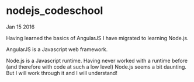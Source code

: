 # nodejs_codeschool

Jan 15 2016

Having learned the basics of AngularJS I have migrated to learning Node.js.

AngularJS is a Javascript web framework.

Node.js is a Javascript runtime. Having never worked with a runtime before (and therefore with code at such a low level) Node.js seems a bit daunting. But I will work through it and I will understand!
